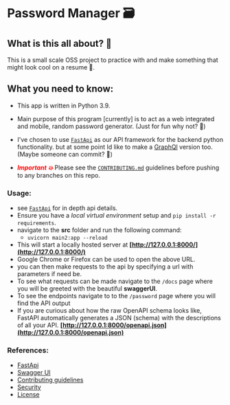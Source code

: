 # Password Manager 🗃

## What is this all about? 💬
This is a small scale OSS project to practice with and make something that might look cool on a resume 📝.<br>


## What you need to know:
- This app is written in Python 3.9. 
- Main purpose of this program \[currently\] is to act as a web integrated and mobile, random password generator. (Just for fun why not? 🙈)
 
- I've chosen to use [`FastApi`](https://fastapi.tiangolo.com/) as our API framework for the backend python functionality. but at some point Id like to make a [GraphQl](https://graphql.org/) version too. (Maybe someone can commit? 👥)

- ***<span style="color:red; ">Important 💥</span>***
Please see the [`CONTRIBUTING.md`](docs/CONTRIBUTING.md) guidelines before pushing to any branches on this repo.

### Usage:
- see [`FastApi`](https://fastapi.tiangolo.com/) for in depth api details.
- Ensure you have a *local virtual environment* setup and `pip install -r requirements`.
- navigate to the **src** folder and run the following command:
    - `uvicorn main2:app --reload`
- This will start a locally hosted server at **[http://127.0.0.1:8000/](http://127.0.0.1:8000/)**
- Google Chrome or Firefox can be used to open the above URL.
- you can then make requests to the api by specifying a url with parameters if need be.
- To see what requests can be made navigate to the `/docs` page where you will be greeted with the beautiful **swaggerUI**.
- To see the endpoints navigate to to the `/password` page where you will find the API output
- If you are curious about how the raw OpenAPI schema looks like, FastAPI automatically generates a JSON (schema) with the descriptions of all your API.
**[http://127.0.0.1:8000/openapi.json](http://127.0.0.1:8000/openapi.json)**



### References:

- [FastApi](https://fastapi.tiangolo.com/)
- [Swagger UI](https://github.com/swagger-api/swagger-ui)
- [Contributing guidelines](docs/CONTRIBUTING.md)
- [Security](docs/CONTRIBUTING.md)
- [License](docs/CONTRIBUTING.md)


